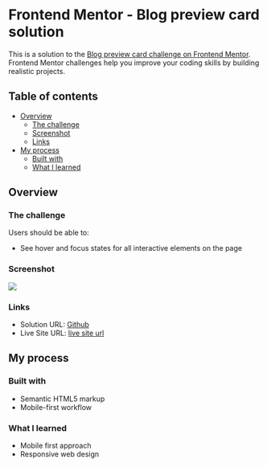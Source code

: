 # Frontend Mentor - Blog preview card solution

This is a solution to the [Blog preview card challenge on Frontend Mentor](https://www.frontendmentor.io/challenges/blog-preview-card-ckPaj01IcS). Frontend Mentor challenges help you improve your coding skills by building realistic projects.

## Table of contents

-   [Overview](#overview)
    -   [The challenge](#the-challenge)
    -   [Screenshot](#screenshot)
    -   [Links](#links)
-   [My process](#my-process)
    -   [Built with](#built-with)
    -   [What I learned](#what-i-learned)

## Overview

### The challenge

Users should be able to:

-   See hover and focus states for all interactive elements on the page

### Screenshot

![](./screenshot.jpg)

### Links

-   Solution URL: [Github](https://github.com/Kshitiz-Karki/frontendmentor_blog-preview-card-main)
-   Live Site URL: [live site url](https://kshitiz-karki.github.io/frontendmentor_blog-preview-card-main/)

## My process

### Built with

-   Semantic HTML5 markup
-   Mobile-first workflow

### What I learned

-   Mobile first approach
-   Responsive web design

